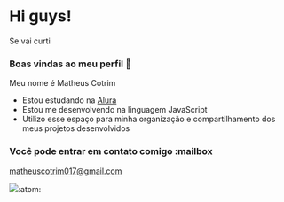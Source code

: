 # Hi guys!
Se vai curti
### Boas vindas ao meu perfil 💛

Meu nome é Matheus Cotrim

- Estou estudando na [Alura](https://www.alura.com.br)
- Estou me desenvolvendo na linguagem JavaScript
- Utilizo esse espaço para minha organização e compartilhamento dos meus projetos desenvolvidos

### Você pode entrar em contato comigo :mailbox

matheuscotrim017@gmail.com

![](https://media1.tenor.com/m/RcnheeK0gY4AAAAd/arthur-morgan.gif
):atom:
